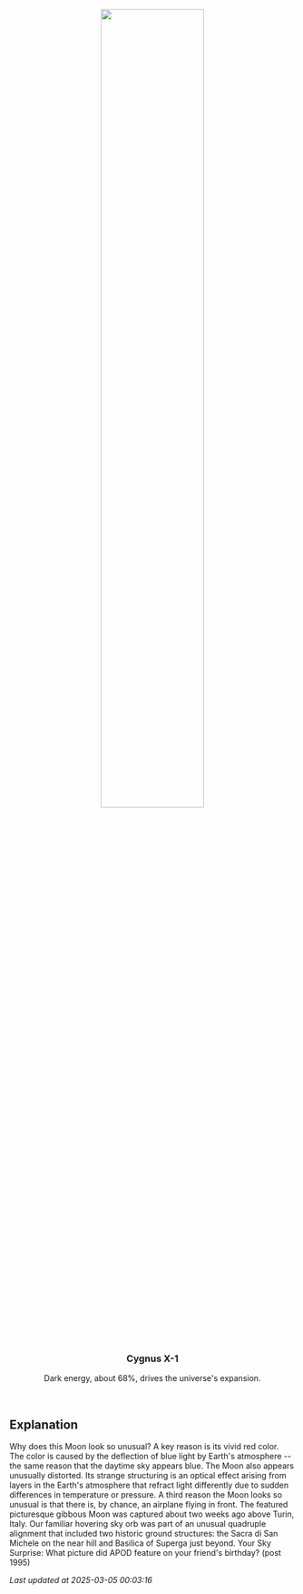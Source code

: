 <p align='center'>
    <img src='https://apod.nasa.gov/apod/image/2503/QuadMoon_Minato_960.jpg' width='60%' />
    <h3 align="center">Cygnus X-1</h3>
    <p align="center">Dark energy, about 68%, drives the universe's expansion.</p>
</p>
<br/>

Explanation
--
Why does this Moon look so unusual?  A key reason is its vivid red color. The color is caused by the deflection of blue light by Earth's atmosphere -- the same reason that the daytime sky appears blue.  The Moon also appears unusually distorted.  Its strange structuring is an optical effect arising from layers in the Earth's atmosphere that refract light differently due to sudden differences in temperature or pressure.  A third reason the Moon looks so unusual is that there is, by chance, an airplane flying in front. The featured picturesque gibbous Moon was captured about two weeks ago above Turin, Italy. Our familiar hovering sky orb was part of an unusual quadruple alignment that included two historic ground structures: the Sacra di San Michele on the near hill and Basilica of Superga just beyond.   Your Sky Surprise: What picture did APOD feature on your friend's birthday? (post 1995)


*Last updated at 2025-03-05 00:03:16*
